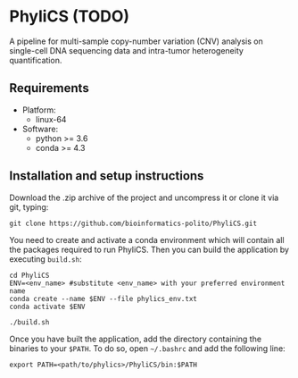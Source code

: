 # PhyliCS (TODO)
A pipeline for multi-sample copy-number variation (CNV) analysis on single-cell DNA sequencing data and intra-tumor heterogeneity quantification. 

## Requirements

- Platform: 
    - linux-64
- Software:
    - python >= 3.6
    - conda >= 4.3

## Installation and setup instructions

Download the .zip archive of the project and uncompress it or clone it via git, typing:

```git clone https://github.com/bioinformatics-polito/PhyliCS.git```

You need to create and activate a conda environment which will contain all the packages required to run PhyliCS. Then you can build the application by executing `build.sh`:
```
cd PhyliCS
ENV=<env_name> #substitute <env_name> with your preferred environment name
conda create --name $ENV --file phylics_env.txt
conda activate $ENV

./build.sh
```
Once you have built the application, add the directory containing the binaries to your `$PATH`. To do so, open `~/.bashrc` and add the following line:

```export PATH=<path/to/phylics>/PhyliCS/bin:$PATH```
